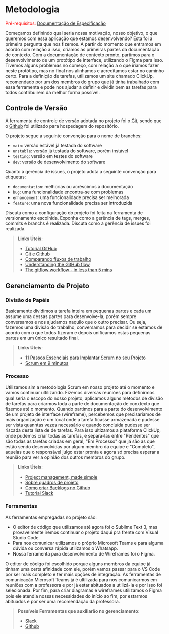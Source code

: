 
# Metodologia

<span style="color:red">Pré-requisitos: <a href="2-Especificação do Projeto.md"> Documentação de Especificação</a></span>

Começamos definindo qual seria nossa motivação, nosso objetivo, o que queremos com essa aplicação que estamos desenvolvendo? Esta foi a primeira pergunta que nos fizemos. A partir do momento que entramos em acordo com relação a isso, criamos as primeiras partes da documentação de contexto. Com a documentação de contexto pronto, partimos para o desenvolvimento de um protótipo de interface, utilizando o Figma para isso. Tivemos alguns problemas no começo, com relação a o que iriamos fazer neste protótipo, mas no final nos alinhamos e acreditamos estar no caminho certo. Para a definição de tarefas, utilizamos um site chamado ClickUp, recomendado por um dos membros do grupo que já tinha trabalhado com essa ferramenta e pode nos ajudar a definir e dividir bem as tarefas para todos contribuirem da melhor forma possível.

## Controle de Versão

A ferramenta de controle de versão adotada no projeto foi o
[Git](https://git-scm.com/), sendo que o [Github](https://github.com)
foi utilizado para hospedagem do repositório.

O projeto segue a seguinte convenção para o nome de branches:

- `main`: versão estável já testada do software
- `unstable`: versão já testada do software, porém instável
- `testing`: versão em testes do software
- `dev`: versão de desenvolvimento do software

Quanto à gerência de issues, o projeto adota a seguinte convenção para
etiquetas:

- `documentation`: melhorias ou acréscimos à documentação
- `bug`: uma funcionalidade encontra-se com problemas
- `enhancement`: uma funcionalidade precisa ser melhorada
- `feature`: uma nova funcionalidade precisa ser introduzida

Discuta como a configuração do projeto foi feita na ferramenta de versionamento escolhida. Exponha como a gerência de tags, merges, commits e branchs é realizada. Discuta como a gerência de issues foi realizada.

> **Links Úteis**:
> - [Tutorial GitHub](https://guides.github.com/activities/hello-world/)
> - [Git e Github](https://www.youtube.com/playlist?list=PLHz_AreHm4dm7ZULPAmadvNhH6vk9oNZA)
>  - [Comparando fluxos de trabalho](https://www.atlassian.com/br/git/tutorials/comparing-workflows)
> - [Understanding the GitHub flow](https://guides.github.com/introduction/flow/)
> - [The gitflow workflow - in less than 5 mins](https://www.youtube.com/watch?v=1SXpE08hvGs)

## Gerenciamento de Projeto

### Divisão de Papéis

Basicamente dividimos a tarefa inteira em pequenas partes e cada um assume uma dessas partes para desenvolve-la, porém sempre conversamos e nos ajudamos naquilo que o outro precisar. Ou seja, fazemos uma divisão do trabalho, conversamos para decidir se estamos de acordo com o que todos fizeram e depois unificamos estas pequenas partes em um único resultado final.

> **Links Úteis**:
> - [11 Passos Essenciais para Implantar Scrum no seu 
> Projeto](https://mindmaster.com.br/scrum-11-passos/)
> - [Scrum em 9 minutos](https://www.youtube.com/watch?v=XfvQWnRgxG0)

### Processo

Utilizamos sim a metodologia Scrum em nosso projeto até o momento e vamos continuar ultilizando. Fizemos diversas reuniões para definirmos qual seria o escopo do nosso projeto, aplicamos alguns métodos de divisão de tarefas para criarmos toda a parte de documentação de conxtexto que fizemos até o momento. Quando partimos para a parte do desenvolvimento de um projeto de interface (wireframe), percebemos que precisariamos de mais organização e um local onde a tarefa ficasse armazenada e pudesse ser vista quanntas vezes necessário e quando concluída pudesse ser riscada desta lista de de tarefas. Para isso ultizamos a plataforma ClickUp, onde pudemos criar todas as tarefas, e separa-las entre "Pendentes" que são todas as tarefas criadas em geral, "Em Processo" que já são as que estão sendo desenvolvidas por algum membro da equipe e "Completo", aquelas que o responsável julgo estar pronta e agora só precisa esperar a reunião para ver a opinião dos outros membros do grupo.
 
> **Links Úteis**:
> - [Project management, made simple](https://github.com/features/project-management/)
> - [Sobre quadros de projeto](https://docs.github.com/pt/github/managing-your-work-on-github/about-project-boards)
> - [Como criar Backlogs no Github](https://www.youtube.com/watch?v=RXEy6CFu9Hk)
> - [Tutorial Slack](https://slack.com/intl/en-br/)

### Ferramentas

As ferramentas empregadas no projeto são:

- O editor de código que utilizamos até agora foi o Sublime Text 3, mas provavelmente iremos continuar o projeto daqui pra frente com Visual Studio Code.
- Para nos comunicar utilizamos o próprio Microsoft Teams e para alguma dúvida ou conversa rápida utilizamos o Whatsapp.
- Nossa ferramenta para desenvolvimento de Wireframes foi o Figma.

O editor de código foi escolhido porque alguns membros da equipe já tinham uma certa afinidade com ele, porém vamos passar para o VS Code por ser mais completo e ter mais opções de integração. As ferramentas de comunicação Microsoft Teams já é ultilizada para nos comunicarmos em reuniões com a professora e por já estar abituados a utilizá-la e por isso foi selecionada. Por fim, para criar
diagramas e wireframes utilizamos o Figma pois ele atendia nossas necessidades do início ao fim, por estarmos abituados e por ser uma recomendação da professora.

 
> **Possíveis Ferramentas que auxiliarão no gerenciamento**: 
> - [Slack](https://slack.com/)
> - [Github](https://github.com/)
